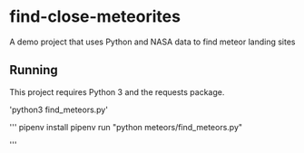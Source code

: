 # find-close-meteorites
A demo project that uses Python and NASA data to find meteor landing sites

## Running

This project requires Python 3 and the requests package.

'python3 find_meteors.py'

'''
pipenv install
pipenv run "python meteors/find_meteors.py"

'''
